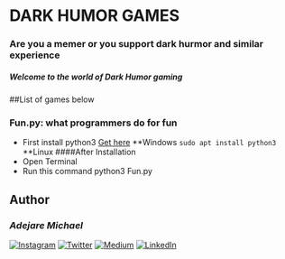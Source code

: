 # DARK HUMOR GAMES

### Are you a memer or you support dark hurmor and similar experience
##### Welcome to the world of Dark Humor gaming

##List of games below

### Fun.py: what programmers do for fun
- First install python3
[Get here](https://www.python.org/downloads/) **Windows
`sudo apt install python3` **Linux
####After Installation
- Open Terminal
- Run this command python3 Fun.py

## Author
### _Adejare Michael_

[![Instagram](https://img.shields.io/badge/follow%20me%20on-instagram-red)](https://www.instagram.com/shell.terminal)
[![Twitter](https://img.shields.io/badge/follow%20on-twitter-blue)](https://twitter.com/shell_terminal)
[![Medium](https://img.shields.io/badge/follow%20on-medium-dark)](https://medium.com/@shell-terminal)
[![LinkedIn](https://img.shields.io/badge/connect%20on-linkedin-87CEEB)](https://linkedin.com/in/metromaniageek)